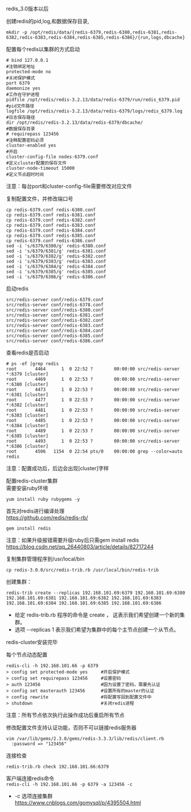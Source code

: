 redis_3.0版本以后  

创建redis的pid,log,和数据保存目录,
```
mkdir -p /opt/redis/data/{redis-6379,redis-6380,redis-6381,redis-6382,redis-6383,redis-6384,redis-6385,redis-6386}/{run,logs,dbcache}
```  

配置每个redis以集群的方式启动  
```
# bind 127.0.0.1                                                                   #注销绑定地址
protected-mode no                                                                  #关闭保护模式
port 6379
daemonize yes                                                                      #工作在守护进程
pidfile /opt/redis/redis-3.2.13/data/redis-6379/run/redis_6379.pid                 #pid文件路径
logfile /opt/redis/redis-3.2.13/data/redis-6379/logs/redis_6379.log                #日志保存路径
dir /opt/redis/redis-3.2.13/data/redis-6379/dbcache/                               #数据保存目录
# requirepass 123456                                                               #注释配置密码必须
cluster-enabled yes                                                                #开启
cluster-config-file nodes-6379.conf                                                #定义cluster配置的保存文件
cluster-node-timeout 15000                                                         #定义节点超时时间
```  
注意：每台port和cluster-config-file需要修改对应文件  

复制配置文件，并修改端口号  
```
cp redis-6379.conf redis-6380.conf 
cp redis-6379.conf redis-6381.conf 
cp redis-6379.conf redis-6382.conf 
cp redis-6379.conf redis-6383.conf 
cp redis-6379.conf redis-6384.conf 
cp redis-6379.conf redis-6385.conf 
cp redis-6379.conf redis-6386.conf 
sed -i 's/6379/6380/g' redis-6380.conf 
sed -i 's/6379/6381/g' redis-6381.conf 
sed -i 's/6379/6382/g' redis-6382.conf 
sed -i 's/6379/6383/g' redis-6383.conf 
sed -i 's/6379/6384/g' redis-6384.conf 
sed -i 's/6379/6385/g' redis-6385.conf 
sed -i 's/6379/6386/g' redis-6386.conf
```  

启动redis  
```
src/redis-server conf/redis-6379.conf 
src/redis-server conf/redis-6378.conf 
src/redis-server conf/redis-6380.conf 
src/redis-server conf/redis-6381.conf 
src/redis-server conf/redis-6382.conf 
src/redis-server conf/redis-6383.conf 
src/redis-server conf/redis-6384.conf 
src/redis-server conf/redis-6385.conf 
src/redis-server conf/redis-6386.conf
```  

查看redis是否启动  
```
# ps -ef |grep redis
root       4464      1  0 22:52 ?        00:00:00 src/redis-server *:6379 [cluster]
root       4469      1  0 22:53 ?        00:00:00 src/redis-server *:6380 [cluster]
root       4473      1  0 22:53 ?        00:00:00 src/redis-server *:6381 [cluster]
root       4477      1  0 22:53 ?        00:00:00 src/redis-server *:6382 [cluster]
root       4481      1  0 22:53 ?        00:00:00 src/redis-server *:6383 [cluster]
root       4485      1  0 22:53 ?        00:00:00 src/redis-server *:6384 [cluster]
root       4489      1  0 22:53 ?        00:00:00 src/redis-server *:6385 [cluster]
root       4493      1  0 22:53 ?        00:00:00 src/redis-server *:6386 [cluster]
root       4506   1154  0 22:54 pts/0    00:00:00 grep --color=auto redis
```  
注意：配置成功后，后边会出现[cluster]字样  

配置redis-cluster集群  
需要安装ruby环境  
```
yum install ruby rubygems -y
```  
首先对redis进行编译处理  
https://github.com/redis/redis-rb/  
```
gem install redis
```  
注意：如果升级报错需要升级ruby后只需gem install redis  
https://blog.csdn.net/qq_26440803/article/details/82717244

复制集群管理程序到/usr/local/bin  
```
cp redis-3.0.0/src/redis-trib.rb /usr/local/bin/redis-trib 
```  
创建集群：  
```
redis-trib create --replicas 192.168.101.69:6379 192.168.101.69:6380 192.168.101.69:6381 192.168.101.69:6382 192.168.101.69:6383 192.168.101.69:6384 192.168.101.69:6385 192.168.101.69:6386
```  
- 给定 redis-trib.rb 程序的命令是 create ， 这表示我们希望创建一个新的集群。  
- 选项 --replicas 1 表示我们希望为集群中的每个主节点创建一个从节点。  

redis-cluster安装完毕  

每个节点动态配置  
```
redis-cli -h 192.168.101.66 -p 6379
> config set protected-mode yes     #开启保护模式 
> config set requirepass 123456     #设置密码
> auth 123456                       #因为设置了密码，需要先认证
> config set masterauth 123456      #设置所有的master的认证
> config rewrite                    #将配置写回到配置文件中
> shutdown                          #关闭redis进程
```  
注意：所有节点依次执行此操作成功后重启所有节点  

修改配置文件支持认证功能，否则不可以链接redis服务器  
```
vim /var/lib/gems/2.3.0/gems/redis-3.3.3/lib/redis/client.rb
  :password => "123456"
```  

连接检查  
```
redis-trib.rb check 192.168.101.66:6379
```  

客户端连接redis命令  
``` redis-cli -h 192.168.101.66 -p 6379 -a 123456 -c ```  
- -c 选项连接集群  
https://www.cnblogs.com/gomysql/p/4395504.html
